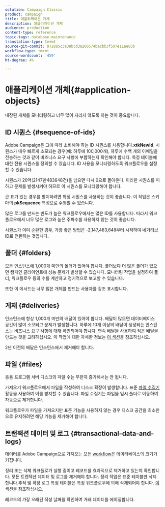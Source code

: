 ```yaml
---
solution: Campaign Classic
product: campaign
title: 애플리케이션 개체
description: 애플리케이션 개체
audience: production
content-type: reference
topic-tags: database-maintenance
translation-type: tm+mt
source-git-commit: 972885c3a38bcd3a260574bacbb3f507e11ae05b
workflow-type: tm+mt
source-wordcount: '459'
ht-degree: 4%

---
```



# 애플리케이션 개체{#application-objects}

내장된 개체를 모니터링하고 너무 많이 자라지 않도록 하는 것이 중요합니다.

## ID 시퀀스 {#sequence-of-ids}

Adobe Campaign은 그에 따라 소비해야 하는 ID 시퀀스를 사용합니다.**xtkNewId**. 시퀀스가 매우 빠르게 소모되는 경우(예: 하루에 100,000개), 하루에 수백 개의 이메일을 전송하는 것과 같이 비즈니스 요구 사항에 부합하는지 확인해야 합니다. 특정 테이블에 대한 전용 시퀀스를 정의할 수 있습니다. ID 사용을 모니터링하도록 워크플로우를 설정할 수 있습니다.

시퀀스가 20억(2147만483648건)을 넘으면 다시 0으로 돌아온다. 이러한 시퀀스를 피하고 문제를 발생시켜야 하므로 이 시퀀스를 모니터링해야 합니다.

큰 표가 있는 경우를 방지하려면 특정 시퀀스를 사용하는 것이 좋습니다. 이 작업은 스키마의 **pkSequence** 특성으로 수행할 수 있습니다.

많은 로그를 만드는 빈도가 높은 워크플로우에서는 많은 ID를 사용합니다. 따라서 워크플로우에서 너무 많은 로그와 높은 주파수를 사용하지 않는 것이 좋습니다.

시퀀스가 이미 순환한 경우, 가장 좋은 방법은 -2,147,483,648부터 시작하여 네거티브 ID로 전환하는 것입니다.

## 폴더 {#folders}

모든 인스턴스에 1,000개 미만의 폴더가 있어야 합니다. 폴더보다 더 많은 폴더가 있으면 캠페인 클라이언트에 성능 문제가 발생할 수 있습니다. 모니터링 작업을 설정하여 폴더, 워크플로우 등의 수를 계산하고 정기적으로 보고할 수 있습니다.

또한 이 메서드는 너무 많은 개체를 만드는 사용자를 강조 표시합니다.

## 게재 {#deliveries}

인스턴스에 항상 1,000개 미만의 배달이 있어야 합니다. 배달이 많으면 데이터베이스 공간이 많이 소모되고 문제가 발생합니다. 하루에 10개 이상의 배달이 생성되는 인스턴스는 비즈니스 요구 사항에 대해 확인되어야 합니다. 연속 배달을 사용하여 적은 배달을 만드는 것을 고려하십시오. 이 작업에 대한 자세한 정보는 [이 섹션](../../workflow/using/continuous-delivery.md)을 참조하십시오.

2년 이전의 배달은 인스턴스에서 제거해야 합니다.

## 파일 {#files}

응용 프로그램 서버 디스크의 파일 수는 무한히 증가해서는 안 됩니다.

가져오기 워크플로우에서 파일을 작성하여 디스크 확장이 발생합니다. 표준 [파일 수집기](../../workflow/using/file-collector.md) 활동을 사용하여 이를 방지할 수 있습니다. 파일 수집기는 파일을 임시 폴더로 이동하여 자동으로 제거합니다.

워크플로우가 파일을 가져오지만 표준 기능을 사용하지 않는 경우 디스크 공간을 최소한으로 유지하려면 해당 기능을 제거해야 합니다.

## 트랜잭션 데이터 및 로그 {#transactional-data-and-logs}

데이터를 Adobe Campaign으로 가져오는 모든 [workflow](../../workflow/using/data-life-cycle.md#work-table)은 데이터베이스의 크기가 커집니다.

정리 또는 삭제 워크플로가 실행 중이고 레코드를 효과적으로 제거하고 있는지 확인합니다. 모든 트랜잭션 데이터 및 로그를 제거해야 합니다. 정리 작업은 표준 테이블만 삭제합니다.추적 및 확장 로그 특정 테이블은 특정 워크플로우에 의해 삭제되어야 합니다. [이 섹션](../../workflow/using/monitoring-workflow-execution.md#purging-the-logs)을 참조하십시오.

레코드의 가장 오래된 작성 날짜를 확인하여 거래 데이터를 에이징합니다.
